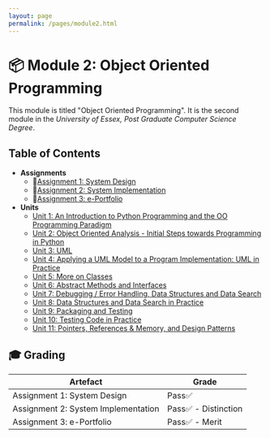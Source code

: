 ```yaml
---
layout: page
permalink: /pages/module2.html
---
```


# 📦️ Module 2: Object Oriented Programming

This module is titled "Object Oriented Programming". It is the second module in the _University of Essex, Post Graduate Computer Science Degree_.

## Table of Contents

- **Assignments**
  - 📃[Assignment 1: System Design](/pages/module2/assignment1/m2a1.html)
  - 📃[Assignment 2: System Implementation](/pages/module2/assignment2/m2a2.html)
  - 📃[Assignment 3: e-Portfolio](/pages/module2/unit-assignments/m2a3.html)
- **Units**
  - [Unit 1: An Introduction to Python Programming and the OO Programming Paradigm](/pages/module2/unit-assignments/unit1/m2u1.html)
  - [Unit 2: Object Oriented Analysis - Initial Steps towards Programming in Python](/pages/module2/unit-assignments/unit2/m2u2.html)
  - [Unit 3: UML](/pages/module2/unit-assignments/unit3/m2u3.html)
  - [Unit 4: Applying a UML Model to a Program Implementation: UML in Practice](/pages/module2/unit-assignments/unit4/m2u4.html)
  - [Unit 5: More on Classes](/pages/module2/unit-assignments/unit5/m2u5.html)
  - [Unit 6: Abstract Methods and Interfaces](/pages/module2/unit-assignments/unit6/m2u6.html)
  - [Unit 7: Debugging / Error Handling, Data Structures and Data Search](/pages/module2/unit-assignments/unit7/m2u7.html)
  - [Unit 8: Data Structures and Data Search in Practice](/pages/module2/unit-assignments/unit8/m2u8.html)
  - [Unit 9: Packaging and Testing](/pages/module2/unit-assignments/unit9/m2u9.html)
  - [Unit 10: Testing Code in Practice](/pages/module2/unit-assignments/unit10/m2u10.html)
  - [Unit 11: Pointers, References & Memory, and Design Patterns](/pages/module2/unit-assignments/unit11/m2u11.html)


## 🎓 Grading

| Artefact                            | Grade                |
| ----------------------------------- | -------------------- |
| Assignment 1: System Design         | Pass✅               |
| Assignment 2: System Implementation | Pass✅ - Distinction |
| Assignment 3: e-Portfolio           | Pass✅ - Merit       |
